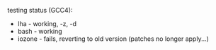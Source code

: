 testing status (GCC4):
* lha - working, -z, -d
* bash - working
* iozone - fails, reverting to old version (patches no longer apply...)